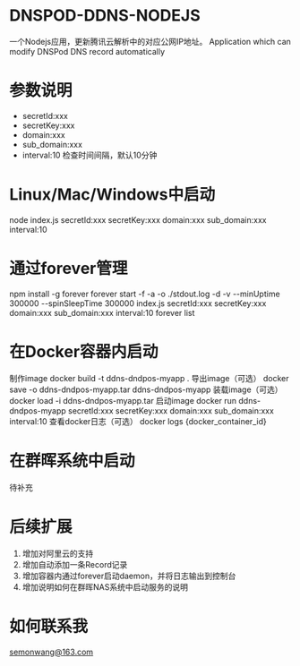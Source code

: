 # DNSPOD-DDNS-NODEJS
一个Nodejs应用，更新腾讯云解析中的对应公网IP地址。
Application which can modify DNSPod DNS record automatically

# 参数说明
* secretId:xxx 
* secretKey:xxx
* domain:xxx
* sub_domain:xxx 
* interval:10 检查时间间隔，默认10分钟

# Linux/Mac/Windows中启动
node index.js secretId:xxx secretKey:xxx domain:xxx sub_domain:xxx interval:10

# 通过forever管理
npm install -g forever
forever start -f -a -o ./stdout.log -d -v --minUptime 300000 --spinSleepTime 300000 index.js secretId:xxx secretKey:xxx domain:xxx sub_domain:xxx interval:10
forever list

# 在Docker容器内启动
制作image
docker build -t ddns-dndpos-myapp .
导出image（可选）
docker save -o ddns-dndpos-myapp.tar ddns-dndpos-myapp
装载image（可选）
docker load -i ddns-dndpos-myapp.tar
启动image
docker run ddns-dndpos-myapp secretId:xxx secretKey:xxx domain:xxx sub_domain:xxx interval:10
查看docker日志（可选）
docker logs {docker_container_id}

# 在群晖系统中启动
待补充

# 后续扩展
1. 增加对阿里云的支持
2. 增加自动添加一条Record记录
3. 增加容器内通过forever启动daemon，并将日志输出到控制台
4. 增加说明如何在群晖NAS系统中启动服务的说明

# 如何联系我
semonwang@163.com